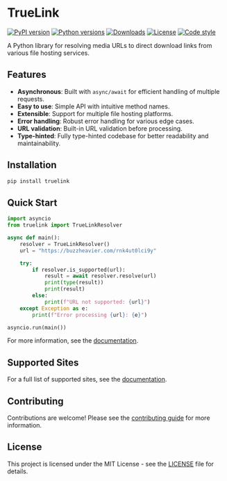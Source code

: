 # TrueLink

[![PyPI version](https://img.shields.io/pypi/v/truelink.svg)](https://pypi.org/project/truelink/)
[![Python versions](https://img.shields.io/pypi/pyversions/truelink.svg)](https://pypi.org/project/truelink/)
[![Downloads](https://static.pepy.tech/badge/truelink/month)](https://pepy.tech/project/truelink)
[![License](https://img.shields.io/github/license/5hojib/truelink)](https://github.com/5hojib/truelink/blob/main/LICENSE)
[![Code style](https://img.shields.io/badge/code%20style-black-black)](https://github.com/psf/black)

A Python library for resolving media URLs to direct download links from various file hosting services.

## Features

- **Asynchronous**: Built with `async/await` for efficient handling of multiple requests.
- **Easy to use**: Simple API with intuitive method names.
- **Extensible**: Support for multiple file hosting platforms.
- **Error handling**: Robust error handling for various edge cases.
- **URL validation**: Built-in URL validation before processing.
- **Type-hinted**: Fully type-hinted codebase for better readability and maintainability.

## Installation

```bash
pip install truelink
```

## Quick Start

```python
import asyncio
from truelink import TrueLinkResolver

async def main():
    resolver = TrueLinkResolver()
    url = "https://buzzheavier.com/rnk4ut0lci9y"

    try:
        if resolver.is_supported(url):
            result = await resolver.resolve(url)
            print(type(result))
            print(result)
        else:
            print(f"URL not supported: {url}")
    except Exception as e:
        print(f"Error processing {url}: {e}")

asyncio.run(main())
```

For more information, see the [documentation](https://5hojib.github.io/truelink/).

## Supported Sites

For a full list of supported sites, see the [documentation](https://5hojib.github.io/truelink/supported-sites/).

## Contributing

Contributions are welcome! Please see the [contributing guide](https://5hojib.github.io/truelink/contributing/) for more information.

## License

This project is licensed under the MIT License - see the [LICENSE](https://github.com/5hojib/truelink/blob/main/LICENSE) file for details.
